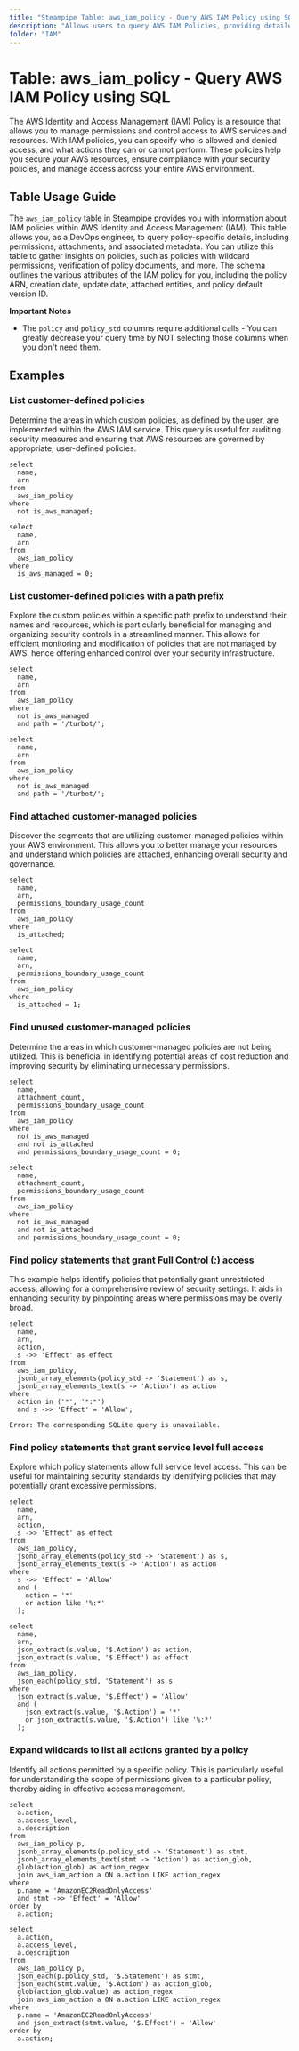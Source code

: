 ```yaml
---
title: "Steampipe Table: aws_iam_policy - Query AWS IAM Policy using SQL"
description: "Allows users to query AWS IAM Policies, providing detailed information about each policy, including permissions, attachment, and associated metadata."
folder: "IAM"
---
```


# Table: aws_iam_policy - Query AWS IAM Policy using SQL

The AWS Identity and Access Management (IAM) Policy is a resource that allows you to manage permissions and control access to AWS services and resources. With IAM policies, you can specify who is allowed and denied access, and what actions they can or cannot perform. These policies help you secure your AWS resources, ensure compliance with your security policies, and manage access across your entire AWS environment.

## Table Usage Guide

The `aws_iam_policy` table in Steampipe provides you with information about IAM policies within AWS Identity and Access Management (IAM). This table allows you, as a DevOps engineer, to query policy-specific details, including permissions, attachments, and associated metadata. You can utilize this table to gather insights on policies, such as policies with wildcard permissions, verification of policy documents, and more. The schema outlines the various attributes of the IAM policy for you, including the policy ARN, creation date, update date, attached entities, and policy default version ID.

**Important Notes**
- The `policy` and `policy_std` columns require additional calls - You can greatly decrease your query time by NOT selecting those columns when you don't need them.

## Examples

### List customer-defined policies
Determine the areas in which custom policies, as defined by the user, are implemented within the AWS IAM service. This query is useful for auditing security measures and ensuring that AWS resources are governed by appropriate, user-defined policies.

```sql+postgres
select
  name,
  arn
from
  aws_iam_policy
where
  not is_aws_managed;
```

```sql+sqlite
select
  name,
  arn
from
  aws_iam_policy
where
  is_aws_managed = 0;
```

### List customer-defined policies with a path prefix
Explore the custom policies within a specific path prefix to understand their names and resources, which is particularly beneficial for managing and organizing security controls in a streamlined manner. This allows for efficient monitoring and modification of policies that are not managed by AWS, hence offering enhanced control over your security infrastructure.

```sql+postgres
select
  name,
  arn
from
  aws_iam_policy
where
  not is_aws_managed
  and path = '/turbot/';
```

```sql+sqlite
select
  name,
  arn
from
  aws_iam_policy
where
  not is_aws_managed
  and path = '/turbot/';
```

### Find attached customer-managed policies
Discover the segments that are utilizing customer-managed policies within your AWS environment. This allows you to better manage your resources and understand which policies are attached, enhancing overall security and governance.

```sql+postgres
select
  name,
  arn,
  permissions_boundary_usage_count
from
  aws_iam_policy
where
  is_attached;
```

```sql+sqlite
select
  name,
  arn,
  permissions_boundary_usage_count
from
  aws_iam_policy
where
  is_attached = 1;
```

### Find unused customer-managed policies
Determine the areas in which customer-managed policies are not being utilized. This is beneficial in identifying potential areas of cost reduction and improving security by eliminating unnecessary permissions.

```sql+postgres
select
  name,
  attachment_count,
  permissions_boundary_usage_count
from
  aws_iam_policy
where
  not is_aws_managed
  and not is_attached
  and permissions_boundary_usage_count = 0;
```

```sql+sqlite
select
  name,
  attachment_count,
  permissions_boundary_usage_count
from
  aws_iam_policy
where
  not is_aws_managed
  and not is_attached
  and permissions_boundary_usage_count = 0;
```

### Find policy statements that grant Full Control (*:*) access
This example helps identify policies that potentially grant unrestricted access, allowing for a comprehensive review of security settings. It aids in enhancing security by pinpointing areas where permissions may be overly broad.

```sql+postgres
select
  name,
  arn,
  action,
  s ->> 'Effect' as effect
from
  aws_iam_policy,
  jsonb_array_elements(policy_std -> 'Statement') as s,
  jsonb_array_elements_text(s -> 'Action') as action
where
  action in ('*', '*:*')
  and s ->> 'Effect' = 'Allow';
```

```sql+sqlite
Error: The corresponding SQLite query is unavailable.
```

### Find policy statements that grant service level full access
Explore which policy statements allow full service level access. This can be useful for maintaining security standards by identifying policies that may potentially grant excessive permissions.

```sql+postgres
select
  name,
  arn,
  action,
  s ->> 'Effect' as effect
from
  aws_iam_policy,
  jsonb_array_elements(policy_std -> 'Statement') as s,
  jsonb_array_elements_text(s -> 'Action') as action
where
  s ->> 'Effect' = 'Allow'
  and (
    action = '*'
    or action like '%:*'
  );
```

```sql+sqlite
select
  name,
  arn,
  json_extract(s.value, '$.Action') as action,
  json_extract(s.value, '$.Effect') as effect
from
  aws_iam_policy,
  json_each(policy_std, 'Statement') as s
where
  json_extract(s.value, '$.Effect') = 'Allow'
  and (
    json_extract(s.value, '$.Action') = '*'
    or json_extract(s.value, '$.Action') like '%:*'
  );
```

### Expand wildcards to list all actions granted by a policy
Identify all actions permitted by a specific policy. This is particularly useful for understanding the scope of permissions given to a particular policy, thereby aiding in effective access management.

```sql+postgres
select
  a.action,
  a.access_level,
  a.description
from
  aws_iam_policy p,
  jsonb_array_elements(p.policy_std -> 'Statement') as stmt,
  jsonb_array_elements_text(stmt -> 'Action') as action_glob,
  glob(action_glob) as action_regex
  join aws_iam_action a ON a.action LIKE action_regex
where
  p.name = 'AmazonEC2ReadOnlyAccess'
  and stmt ->> 'Effect' = 'Allow'
order by
  a.action;
```

```sql+sqlite
select
  a.action,
  a.access_level,
  a.description
from
  aws_iam_policy p,
  json_each(p.policy_std, '$.Statement') as stmt,
  json_each(stmt.value, '$.Action') as action_glob,
  glob(action_glob.value) as action_regex
  join aws_iam_action a ON a.action LIKE action_regex
where
  p.name = 'AmazonEC2ReadOnlyAccess'
  and json_extract(stmt.value, '$.Effect') = 'Allow'
order by
  a.action;
```

